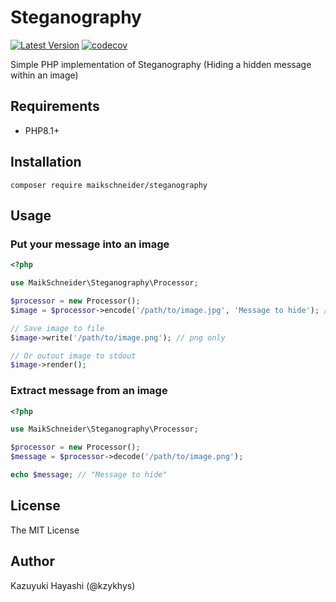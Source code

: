 Steganography
=============

[![Latest Version](https://poser.pugx.org/maikschneider/steganography/v/stable)](https://packagist.org/packages/maikschneider/steganography)
[![codecov](https://codecov.io/gh/maikschneider/steganography/graph/badge.svg?token=C5SFRHREK1)](https://codecov.io/gh/maikschneider/steganography)

Simple PHP implementation of Steganography (Hiding a hidden message within an image)

Requirements
------------

* PHP8.1+

Installation
------------

```
composer require maikschneider/steganography
```

Usage
-----

### Put your message into an image

``` php
<?php

use MaikSchneider\Steganography\Processor;

$processor = new Processor();
$image = $processor->encode('/path/to/image.jpg', 'Message to hide'); // jpg|png|gif

// Save image to file
$image->write('/path/to/image.png'); // png only

// Or outout image to stdout
$image->render();
```

### Extract message from an image

``` php
<?php

use MaikSchneider\Steganography\Processor;

$processor = new Processor();
$message = $processor->decode('/path/to/image.png');

echo $message; // "Message to hide"
```

License
-------

The MIT License

Author
------

Kazuyuki Hayashi (@kzykhys)
